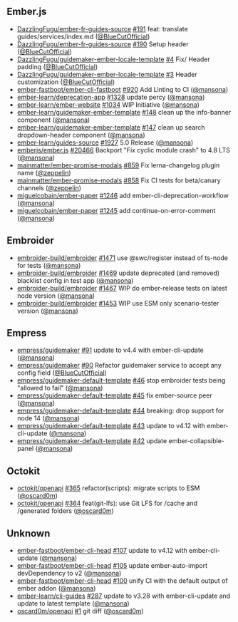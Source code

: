 ## Ember.js

- [DazzlingFugu/ember-fr-guides-source]
  [#191](https://github.com/DazzlingFugu/ember-fr-guides-source/pull/191) feat:
  translate guides/services/index.md ([@BlueCutOfficial])
- [DazzlingFugu/ember-fr-guides-source]
  [#190](https://github.com/DazzlingFugu/ember-fr-guides-source/pull/190) Setup
  header ([@BlueCutOfficial])
- [DazzlingFugu/guidemaker-ember-locale-template]
  [#4](https://github.com/DazzlingFugu/guidemaker-ember-locale-template/pull/4)
  Fix/ Header padding ([@BlueCutOfficial])
- [DazzlingFugu/guidemaker-ember-locale-template]
  [#3](https://github.com/DazzlingFugu/guidemaker-ember-locale-template/pull/3)
  Header customization ([@BlueCutOfficial])
- [ember-fastboot/ember-cli-fastboot]
  [#920](https://github.com/ember-fastboot/ember-cli-fastboot/pull/920) Add
  Linting to CI ([@mansona])
- [ember-learn/deprecation-app]
  [#1328](https://github.com/ember-learn/deprecation-app/pull/1328) update percy
  ([@mansona])
- [ember-learn/ember-website]
  [#1034](https://github.com/ember-learn/ember-website/pull/1034) WIP Initiative
  ([@mansona])
- [ember-learn/guidemaker-ember-template]
  [#148](https://github.com/ember-learn/guidemaker-ember-template/pull/148)
  clean up the info-banner component ([@mansona])
- [ember-learn/guidemaker-ember-template]
  [#147](https://github.com/ember-learn/guidemaker-ember-template/pull/147)
  clean up search dropdown-header component ([@mansona])
- [ember-learn/guides-source]
  [#1927](https://github.com/ember-learn/guides-source/pull/1927) 5.0 Release
  ([@mansona])
- [emberjs/ember.js] [#20466](https://github.com/emberjs/ember.js/pull/20466)
  Backport "Fix cyclic module crash" to 4.8 LTS ([@mansona])
- [mainmatter/ember-promise-modals]
  [#859](https://github.com/mainmatter/ember-promise-modals/pull/859) Fix
  lerna-changelog plugin name ([@zeppelin])
- [mainmatter/ember-promise-modals]
  [#858](https://github.com/mainmatter/ember-promise-modals/pull/858) Fix CI
  tests for beta/canary channels ([@zeppelin])
- [miguelcobain/ember-paper]
  [#1246](https://github.com/miguelcobain/ember-paper/pull/1246) add
  ember-cli-deprecation-workflow ([@mansona])
- [miguelcobain/ember-paper]
  [#1245](https://github.com/miguelcobain/ember-paper/pull/1245) add
  continue-on-error-comment ([@mansona])

## Embroider

- [embroider-build/embroider]
  [#1471](https://github.com/embroider-build/embroider/pull/1471) use
  @swc/register instead of ts-node for tests ([@mansona])
- [embroider-build/embroider]
  [#1469](https://github.com/embroider-build/embroider/pull/1469) update
  deprecated (and removed) blacklist config in test app ([@mansona])
- [embroider-build/embroider]
  [#1467](https://github.com/embroider-build/embroider/pull/1467) WIP do
  ember-release tests on latest node version ([@mansona])
- [embroider-build/embroider]
  [#1453](https://github.com/embroider-build/embroider/pull/1453) WIP use ESM
  only scenario-tester version ([@mansona])

## Empress

- [empress/guidemaker] [#91](https://github.com/empress/guidemaker/pull/91)
  update to v4.4 with ember-cli-update ([@mansona])
- [empress/guidemaker] [#90](https://github.com/empress/guidemaker/pull/90)
  Refactor guidemaker service to accept any config field ([@BlueCutOfficial])
- [empress/guidemaker-default-template]
  [#46](https://github.com/empress/guidemaker-default-template/pull/46) stop
  embroider tests being "allowed to fail" ([@mansona])
- [empress/guidemaker-default-template]
  [#45](https://github.com/empress/guidemaker-default-template/pull/45) fix
  ember-source peer ([@mansona])
- [empress/guidemaker-default-template]
  [#44](https://github.com/empress/guidemaker-default-template/pull/44)
  breaking: drop support for node 14 ([@mansona])
- [empress/guidemaker-default-template]
  [#43](https://github.com/empress/guidemaker-default-template/pull/43) update
  to v4.12 with ember-cli-update ([@mansona])
- [empress/guidemaker-default-template]
  [#42](https://github.com/empress/guidemaker-default-template/pull/42) update
  ember-collapsible-panel ([@mansona])

## Octokit

- [octokit/openapi] [#365](https://github.com/octokit/openapi/pull/365)
  refactor(scripts): migrate scripts to ESM ([@oscard0m])
- [octokit/openapi] [#364](https://github.com/octokit/openapi/pull/364)
  feat(git-lfs): use Git LFS for /cache and /generated folders ([@oscard0m])

## Unknown

- [ember-fastboot/ember-cli-head]
  [#107](https://github.com/ember-fastboot/ember-cli-head/pull/107) update to
  v4.12 with ember-cli-update ([@mansona])
- [ember-fastboot/ember-cli-head]
  [#105](https://github.com/ember-fastboot/ember-cli-head/pull/105) update
  ember-auto-import devDependency to v2 ([@mansona])
- [ember-fastboot/ember-cli-head]
  [#100](https://github.com/ember-fastboot/ember-cli-head/pull/100) unify CI
  with the default output of ember addon ([@mansona])
- [ember-learn/cli-guides]
  [#287](https://github.com/ember-learn/cli-guides/pull/287) update to v3.28
  with ember-cli-update and update to latest template ([@mansona])
- [oscard0m/openapi] [#1](https://github.com/oscard0m/openapi/pull/1) git diff
  ([@oscard0m])

[@bluecutofficial]: https://github.com/BlueCutOfficial
[@mansona]: https://github.com/mansona
[@oscard0m]: https://github.com/oscard0m
[@zeppelin]: https://github.com/zeppelin
[dazzlingfugu/ember-fr-guides-source]:
  https://github.com/DazzlingFugu/ember-fr-guides-source
[dazzlingfugu/guidemaker-ember-locale-template]:
  https://github.com/DazzlingFugu/guidemaker-ember-locale-template
[ember-fastboot/ember-cli-fastboot]:
  https://github.com/ember-fastboot/ember-cli-fastboot
[ember-fastboot/ember-cli-head]:
  https://github.com/ember-fastboot/ember-cli-head
[ember-learn/cli-guides]: https://github.com/ember-learn/cli-guides
[ember-learn/deprecation-app]: https://github.com/ember-learn/deprecation-app
[ember-learn/ember-website]: https://github.com/ember-learn/ember-website
[ember-learn/guidemaker-ember-template]:
  https://github.com/ember-learn/guidemaker-ember-template
[ember-learn/guides-source]: https://github.com/ember-learn/guides-source
[emberjs/ember.js]: https://github.com/emberjs/ember.js
[embroider-build/embroider]: https://github.com/embroider-build/embroider
[empress/guidemaker-default-template]:
  https://github.com/empress/guidemaker-default-template
[empress/guidemaker]: https://github.com/empress/guidemaker
[mainmatter/ember-promise-modals]:
  https://github.com/mainmatter/ember-promise-modals
[miguelcobain/ember-paper]: https://github.com/miguelcobain/ember-paper
[octokit/openapi]: https://github.com/octokit/openapi
[oscard0m/openapi]: https://github.com/oscard0m/openapi
